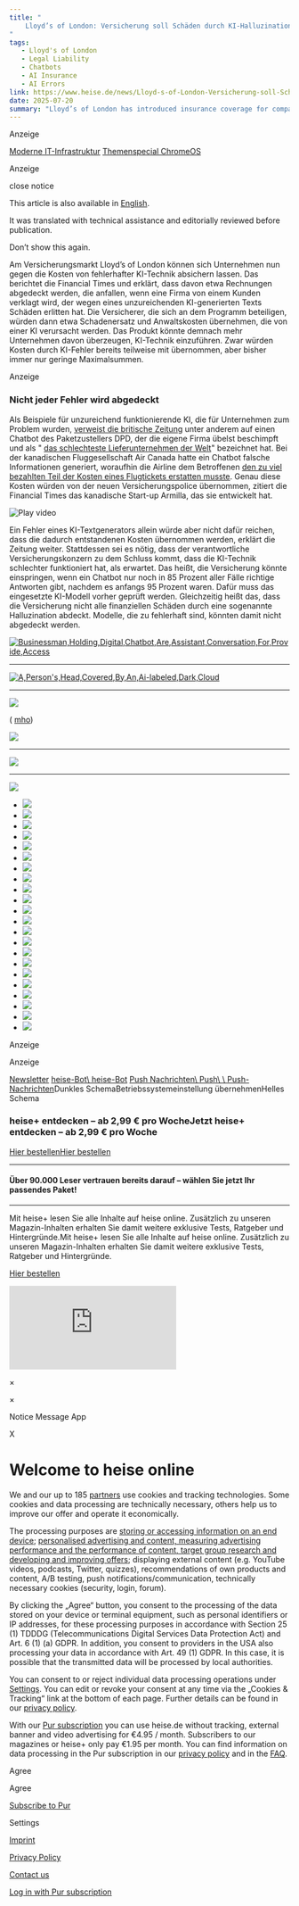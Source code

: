 ```yaml
---
title: "
    Lloyd’s of London: Versicherung soll Schäden durch KI-Halluzinationen abdecken | heise online
"
tags:
   - Lloyd's of London
   - Legal Liability
   - Chatbots
   - AI Insurance
   - AI Errors
link: https://www.heise.de/news/Lloyd-s-of-London-Versicherung-soll-Schaeden-durch-KI-Halluzinationen-abdecken-10379586.html
date: 2025-07-20
summary: "Lloyd’s of London has introduced insurance coverage for companies against damages caused by AI errors, particularly those from faulty text generation, which may result in legal actions from customers. The policy covers costs associated with lawsuits, including compensation and legal fees. However, coverage requires that the AI's performance significantly declines (e.g., below 85% accuracy from an initial 95%). This initiative could encourage greater adoption of AI technologies, albeit with notable limitations on what types of errors are covered, thereby underscoring the need for robust AI performance evaluations."
---
```


Anzeige

[Moderne IT-Infrastruktur](https://it-kenner.heise.de/moderne-it-infrastruktur/) [Themenspecial ChromeOS](https://it-kenner.heise.de/das-betriebssystem-fuer-eine-neue-aera/)

Anzeige

close notice

This article is also available in
[English](https://www.heise.de/en/news/Lloyd-s-of-London-Insurance-to-cover-damage-caused-by-AI-hallucinations-10379595.html).

It was translated with technical assistance and editorially reviewed before publication.


Don’t show this again.

Am Versicherungsmarkt Lloyd’s of London können sich Unternehmen nun gegen die Kosten von fehlerhafter KI-Technik absichern lassen. Das berichtet die Financial Times und erklärt, dass davon etwa Rechnungen abgedeckt werden, die anfallen, wenn eine Firma von einem Kunden verklagt wird, der wegen eines unzureichenden KI-generierten Texts Schäden erlitten hat. Die Versicherer, die sich an dem Programm beteiligen, würden dann etwa Schadenersatz und Anwaltskosten übernehmen, die von einer KI verursacht werden. Das Produkt könnte demnach mehr Unternehmen davon überzeugen, KI-Technik einzuführen. Zwar würden Kosten durch KI-Fehler bereits teilweise mit übernommen, aber bisher immer nur geringe Maximalsummen.

Anzeige

### Nicht jeder Fehler wird abgedeckt

Als Beispiele für unzureichend funktionierende KI, die für Unternehmen zum Problem wurden, [verweist die britische Zeitung](https://www.ft.com/content/1d35759f-f2a9-46c4-904b-4a78ccc027df) unter anderem auf einen Chatbot des Paketzustellers DPD, der die eigene Firma übelst beschimpft und als " [das schlechteste Lieferunternehmen der Welt](https://www.heise.de/news/Schlechtester-Paketdienst-DPD-Chatbot-flucht-und-beschimpft-eigene-Firma-9603882.html)" bezeichnet hat. Bei der kanadischen Fluggesellschaft Air Canada hatte ein Chatbot falsche Informationen generiert, woraufhin die Airline dem Betroffenen [den zu viel bezahlten Teil der Kosten eines Flugtickets erstatten musste](https://www.heise.de/news/Chatbot-generiert-falsche-Information-Air-Canada-muss-Nachlass-gewaehren-9630272.html). Genau diese Kosten würden von der neuen Versicherungspolice übernommen, zitiert die Financial Times das kanadische Start-up Armilla, das sie entwickelt hat.

![Play video](https://cdn.target-video.com/live/partners/28579/snapshot/2170167_sd_686e9fe6f04b3_1752080358.jpg)

Ein Fehler eines KI-Textgenerators allein würde aber nicht dafür reichen, dass die dadurch entstandenen Kosten übernommen werden, erklärt die Zeitung weiter. Stattdessen sei es nötig, dass der verantwortliche Versicherungskonzern zu dem Schluss kommt, dass die KI-Technik schlechter funktioniert hat, als erwartet. Das heißt, die Versicherung könnte einspringen, wenn ein Chatbot nur noch in 85 Prozent aller Fälle richtige Antworten gibt, nachdem es anfangs 95 Prozent waren. Dafür muss das eingesetzte KI-Modell vorher geprüft werden. Gleichzeitig heißt das, dass die Versicherung nicht alle finanziellen Schäden durch eine sogenannte Halluzination abdeckt. Modelle, die zu fehlerhaft sind, könnten damit nicht abgedeckt werden.

[![Businessman,Holding,Digital,Chatbot,Are,Assistant,Conversation,For,Provide,Access](<Base64-Image-Removed>)](https://www.heise.de/hintergrund/Kuenstliche-Intelligenz-Chatbots-bleiben-erfinderisch-9633784.html)

* * *

[![A,Person's,Head,Covered,By,An,Ai-labeled,Dark,Cloud](<Base64-Image-Removed>)](https://www.heise.de/hintergrund/Kuenstliche-Intelligenz-Der-schwere-Kampf-gegen-Halluzinationen-9626714.html)

* * *

[![](<Base64-Image-Removed>)](https://www.heise.de/hintergrund/Abhilfe-bei-KI-Halluzinationen-Kreuzverhoer-Debatten-und-Referenzen-erzwingen-9179955.html)

( [mho](mailto:mho@heise.de "Martin Holland"))

[![](<Base64-Image-Removed>)](https://www.heise.de/bestenlisten/testsieger/top-10-der-beste-maehroboter-ohne-begrenzungskabel-mit-kamera-gps-oder-lidar/gb7xhbg?wt_mc=intern.red.bestenlisten.bestenlisten_beitragsbuehne.beitrag.buehne.buehne)

* * *

[![](<Base64-Image-Removed>)](https://www.heise.de/bestenlisten/testsieger/top-10-der-beste-over-ear-kopfhoerer-im-test-sony-wieder-vor-jbl-und-apple/sl68nkv?wt_mc=intern.red.bestenlisten.bestenlisten_beitragsbuehne.beitrag.buehne.buehne)

* * *

[![](<Base64-Image-Removed>)](https://www.heise.de/bestenlisten/testsieger/top-5-die-beste-elektrische-kuehlbox-mit-kompressor-fuer-auto-und-camping-im-test/8jwmngt?wt_mc=intern.red.bestenlisten.bestenlisten_beitragsbuehne.beitrag.buehne.buehne)

- [![](<Base64-Image-Removed>)](https://www.heise.de/thema/Quiz)
- [![](<Base64-Image-Removed>)](https://spiele.heise.de/solitaer/)
- [![](<Base64-Image-Removed>)](https://spiele.heise.de/sudoku/)
- [![](<Base64-Image-Removed>)](https://spiele.heise.de/mahjong/)
- [![](<Base64-Image-Removed>)](https://spiele.heise.de/exchange/)
- [![](<Base64-Image-Removed>)](https://spiele.heise.de/bubble-shooter/)
- [![](<Base64-Image-Removed>)](https://spiele.heise.de/snake/)
- [![](<Base64-Image-Removed>)](https://spiele.heise.de/sudoken/)
- [![](<Base64-Image-Removed>)](https://spiele.heise.de/schach/)
- [![](<Base64-Image-Removed>)](https://spiele.heise.de/fibonacci/)
- [![](<Base64-Image-Removed>)](https://spiele.heise.de/2048/)
- [![](<Base64-Image-Removed>)](https://spiele.heise.de/street/)
- [![](<Base64-Image-Removed>)](https://spiele.heise.de/cuboro/)
- [![](<Base64-Image-Removed>)](https://spiele.heise.de/shooter/)
- [![](<Base64-Image-Removed>)](https://spiele.heise.de/doppel4/)
- [![](<Base64-Image-Removed>)](https://spiele.heise.de/rushtower/)
- [![](<Base64-Image-Removed>)](https://spiele.heise.de/wortblitz/)
- [![](<Base64-Image-Removed>)](https://spiele.heise.de/wimmelbild/)
- [![](<Base64-Image-Removed>)](https://spiele.heise.de/skiracer/)
- [![](<Base64-Image-Removed>)](https://spiele.heise.de/sudoku/leicht/)
- [![](<Base64-Image-Removed>)](https://spiele.heise.de/sudoku/schwer/)
- [![](<Base64-Image-Removed>)](https://spiele.heise.de/sudoku/sehr-schwer/)

Anzeige

Anzeige

[Newsletter](https://www.heise.de/newsletter/) [heise-Bot\\
heise-Bot](https://www.heise.de/benachrichtigungen/heise-bot/) [Push Nachrichten\\
Push\\
\\
Push-Nachrichten](https://www.heise.de/benachrichtigungen/)Dunkles SchemaBetriebssystemeinstellung übernehmenHelles Schema

### heise+ entdecken – ab 2,99 € pro WocheJetzt heise+ entdecken – ab 2,99 € pro Woche

[Hier bestellenHier bestellen](https://www.heise.de/plus/abo?affiliateId=30166&wt_mc=intern.abo.plus.hp_ea_2025.ho_sticky.teaser.teaser)

* * *

#### Über 90.000 Leser vertrauen bereits darauf – wählen Sie jetzt Ihr passendes Paket!

* * *

Mit heise+ lesen Sie alle Inhalte auf heise online. Zusätzlich zu unseren Magazin-Inhalten erhalten Sie damit weitere exklusive Tests, Ratgeber und Hintergründe.Mit heise+ lesen Sie alle Inhalte auf heise online. Zusätzlich zu unseren Magazin-Inhalten erhalten Sie damit weitere exklusive Tests, Ratgeber und Hintergründe.

[Hier bestellen](https://www.heise.de/plus/abo?affiliateId=30166&wt_mc=intern.abo.plus.hp_ea_2025.ho_sticky.teaser.teaser)

![](https://www.heise.de/ivw-bin/ivw/CP/news/Lloyd-s-of-London-Versicherung-soll-Schaeden-durch-KI-Halluzinationen-abdecken-10379586.html)

×

×

Notice Message App

X

# Welcome to heise online

We and our up to 185 [partners](https://cmp.heise.de/index.html?hasCsp=true&message_id=1330761&consentUUID=3ee74843-23f3-4bf7-8906-a6cdedc9280b&consent_origin=https%3A%2F%2Fcmp.heise.de%2Fconsent%2Ftcfv2&preload_message=true&concatenatedUUID=3ee74843-23f3-4bf7-8906-a6cdedc9280b~~~&version=v1#) use cookies and tracking technologies. Some cookies and data processing are technically necessary, others help us to improve our offer and operate it economically.

The processing purposes are [storing or accessing information on an end device](https://cmp.heise.de/index.html?hasCsp=true&message_id=1330761&consentUUID=3ee74843-23f3-4bf7-8906-a6cdedc9280b&consent_origin=https%3A%2F%2Fcmp.heise.de%2Fconsent%2Ftcfv2&preload_message=true&concatenatedUUID=3ee74843-23f3-4bf7-8906-a6cdedc9280b~~~&version=v1#); [personalised advertising and content, measuring advertising performance and the performance of content, target group research and developing and improving offers](https://cmp.heise.de/index.html?hasCsp=true&message_id=1330761&consentUUID=3ee74843-23f3-4bf7-8906-a6cdedc9280b&consent_origin=https%3A%2F%2Fcmp.heise.de%2Fconsent%2Ftcfv2&preload_message=true&concatenatedUUID=3ee74843-23f3-4bf7-8906-a6cdedc9280b~~~&version=v1#); displaying external content (e.g. YouTube videos, podcasts, Twitter, quizzes), recommendations of own products and content, A/B testing, push notifications/communication, technically necessary cookies (security, login, forum).

By clicking the „Agree“ button, you consent to the processing of the data stored on your device or terminal equipment, such as personal identifiers or IP addresses, for these processing purposes in accordance with Section 25 (1) TDDDG (Telecommunications Digital Services Data Protection Act) and Art. 6 (1) (a) GDPR. In addition, you consent to providers in the USA also processing your data in accordance with Art. 49 (1) GDPR. In this case, it is possible that the transmitted data will be processed by local authorities.

You can consent to or reject individual data processing operations under [Settings](https://cmp.heise.de/index.html?hasCsp=true&message_id=1330761&consentUUID=3ee74843-23f3-4bf7-8906-a6cdedc9280b&consent_origin=https%3A%2F%2Fcmp.heise.de%2Fconsent%2Ftcfv2&preload_message=true&concatenatedUUID=3ee74843-23f3-4bf7-8906-a6cdedc9280b~~~&version=v1#). You can edit or revoke your consent at any time via the „Cookies & Tracking“ link at the bottom of each page. Further details can be found in our [privacy policy](https://www.heise.de/Datenschutzerklaerung-der-Heise-Medien-GmbH-Co-KG-4860.html).

With our [Pur subscription](https://www.heise.de/api/accountservice/subscribe/pur) you can use heise.de without tracking, external banner and video advertising for €4.95 / month. Subscribers to our magazines or heise+ only pay €1.95 per month. You can find information on data processing in the Pur subscription in our [privacy policy](https://www.heise.de/Datenschutzerklaerung-der-Heise-Medien-GmbH-Co-KG-4860.html) and in the [FAQ](https://www.heise.de/pur/info-faq/).

Agree

Agree

[Subscribe to Pur](https://cmp.heise.de/index.html?hasCsp=true&message_id=1330761&consentUUID=3ee74843-23f3-4bf7-8906-a6cdedc9280b&consent_origin=https%3A%2F%2Fcmp.heise.de%2Fconsent%2Ftcfv2&preload_message=true&concatenatedUUID=3ee74843-23f3-4bf7-8906-a6cdedc9280b~~~&version=v1#)

Settings

[Imprint](https://www.heise.de/impressum.html)

[Privacy Policy](https://www.heise.de/Datenschutzerklaerung-der-Heise-Medien-GmbH-Co-KG-4860.html)

[Contact us](https://www.heise.de/kontakt/)

[Log in with Pur subscription](https://cmp.heise.de/index.html?hasCsp=true&message_id=1330761&consentUUID=3ee74843-23f3-4bf7-8906-a6cdedc9280b&consent_origin=https%3A%2F%2Fcmp.heise.de%2Fconsent%2Ftcfv2&preload_message=true&concatenatedUUID=3ee74843-23f3-4bf7-8906-a6cdedc9280b~~~&version=v1#)
